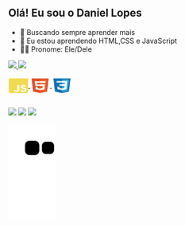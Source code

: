 ## Olá! Eu sou o Daniel Lopes 

- 👀 Buscando sempre aprender mais
- 🌱 Eu estou aprendendo HTML,CSS e JavaScript
- 👨‍🦱 Pronome: Ele/Dele

<div>
  <a href="https://github.com/danieeellps09">
  <img height="180em" src="https://github-readme-stats.vercel.app/api?username=danieeellps09&show_icons=true&theme=dark&include_all_commits=true&count_private=true"/>
  <img height="180em" src="https://github-readme-stats.vercel.app/api/top-langs/?username=danieeellps09&layout=compact&langs_count=3&theme=dracula"/>
</div>


</div>
<div style="display: inline_block"><br>
  <img align="center" alt="Rafa-Js" height="30" width="40" src="https://raw.githubusercontent.com/devicons/devicon/master/icons/javascript/javascript-plain.svg">
  <img align="center" alt="Rafa-HTML" height="30" width="40" src="https://raw.githubusercontent.com/devicons/devicon/master/icons/html5/html5-original.svg">
  <img align="center" alt="Rafa-CSS" height="30" width="40" src="https://raw.githubusercontent.com/devicons/devicon/master/icons/css3/css3-original.svg">
</div>

##

<div> 
  <a href= ''https://img.shields.io/badge/WhatsApp-+55(85)985218913?style=for-the-badge&logo=whatsapp&logoColor=white
  <a href="https://instagram.com/daniel.lopes09" target="_blank"><img src="https://img.shields.io/badge/-Instagram-%23E4405F?style=for-the-badge&logo=instagram&logoColor=white" target="_blank"></a>
  <a href = "mailto:daniel-lps@hotmail.com.br"><img src="https://img.shields.io/badge/-Outlook-%23333?style=for-the-badge&logo=gmail&logoColor=white" target="_blank"></a>
  <a href="https://www.linkedin.com/in/daniel-lopes-7a0614178" target="_blank"><img src="https://img.shields.io/badge/-LinkedIn-%230077B5?style=for-the-badge&logo=linkedin&logoColor=white" target="_blank"></a> 
 
  ![Snake animation](https://github.com/rafaballerini/rafaballerini/blob/output/github-contribution-grid-snake.svg)
</div>
